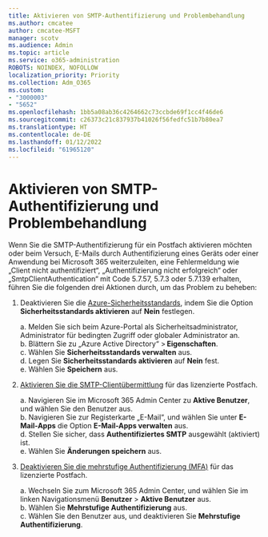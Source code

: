 ```yaml
---
title: Aktivieren von SMTP-Authentifizierung und Problembehandlung
ms.author: cmcatee
author: cmcatee-MSFT
manager: scotv
ms.audience: Admin
ms.topic: article
ms.service: o365-administration
ROBOTS: NOINDEX, NOFOLLOW
localization_priority: Priority
ms.collection: Adm_O365
ms.custom:
- "3000003"
- "5652"
ms.openlocfilehash: 1bb5a08ab36c4264662c73ccbde69f1cc4f46de6
ms.sourcegitcommit: c26373c21c837937b41026f56fedfc51b7b80ea7
ms.translationtype: HT
ms.contentlocale: de-DE
ms.lasthandoff: 01/12/2022
ms.locfileid: "61965120"
---
```

# <a name="enable-smtp-authentication-and-troubleshooting"></a>Aktivieren von SMTP-Authentifizierung und Problembehandlung

Wenn Sie die SMTP-Authentifizierung für ein Postfach aktivieren möchten oder beim Versuch, E-Mails durch Authentifizierung eines Geräts oder einer Anwendung bei Microsoft 365 weiterzuleiten, eine Fehlermeldung wie „Client nicht authentifiziert“, „Authentifizierung nicht erfolgreich“ oder „SmtpClientAuthentication“ mit Code 5.7.57, 5.7.3 oder 5.7.139 erhalten, führen Sie die folgenden drei Aktionen durch, um das Problem zu beheben:

1. Deaktivieren Sie die [Azure-Sicherheitsstandards](https://docs.microsoft.com/azure/active-directory/fundamentals/concept-fundamentals-security-defaults), indem Sie die Option **Sicherheitsstandards aktivieren** auf **Nein** festlegen.

    a. Melden Sie sich beim Azure-Portal als Sicherheitsadministrator, Administrator für bedingten Zugriff oder globaler Administrator an.<BR/>
    b. Blättern Sie zu „Azure Active Directory“ > **Eigenschaften**.<BR/>
    c. Wählen Sie **Sicherheitsstandards verwalten** aus.<BR/>
    d. Legen Sie **Sicherheitsstandards aktivieren** auf **Nein** fest.<BR/>
    e. Wählen Sie **Speichern** aus.

2. [Aktivieren Sie die SMTP-Clientübermittlung](https://docs.microsoft.com/exchange/clients-and-mobile-in-exchange-online/authenticated-client-smtp-submission#enable-smtp-auth-for-specific-mailboxes) für das lizenzierte Postfach.

    a. Navigieren Sie im Microsoft 365 Admin Center zu **Aktive Benutzer**, und wählen Sie den Benutzer aus.<BR/>
    b. Navigieren Sie zur Registerkarte „E-Mail“, und wählen Sie unter **E-Mail-Apps** die Option **E-Mail-Apps verwalten** aus.<BR/>
    d. Stellen Sie sicher, dass **Authentifiziertes SMTP** ausgewählt (aktiviert) ist.<BR/>
    e. Wählen Sie **Änderungen speichern** aus.<BR/>

3. [Deaktivieren Sie die mehrstufige Authentifizierung (MFA)](https://docs.microsoft.com/microsoft-365/admin/security-and-compliance/set-up-multi-factor-authentication#turn-off-legacy-per-user-mfa) für das lizenzierte Postfach.

    a. Wechseln Sie zum Microsoft 365 Admin Center, und wählen Sie im linken Navigationsmenü **Benutzer** > **Aktive Benutzer** aus.<BR/>
    b. Wählen Sie **Mehrstufige Authentifizierung** aus.<BR/>
    c. Wählen Sie den Benutzer aus, und deaktivieren Sie **Mehrstufige Authentifizierung**.<BR/>

